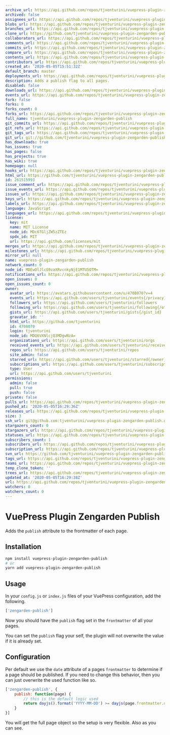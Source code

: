 ```yaml
---
archive_url: https://api.github.com/repos/tjventurini/vuepress-plugin-zengarden-publish/{archive_format}{/ref}
archived: false
assignees_url: https://api.github.com/repos/tjventurini/vuepress-plugin-zengarden-publish/assignees{/user}
blobs_url: https://api.github.com/repos/tjventurini/vuepress-plugin-zengarden-publish/git/blobs{/sha}
branches_url: https://api.github.com/repos/tjventurini/vuepress-plugin-zengarden-publish/branches{/branch}
clone_url: https://github.com/tjventurini/vuepress-plugin-zengarden-publish.git
collaborators_url: https://api.github.com/repos/tjventurini/vuepress-plugin-zengarden-publish/collaborators{/collaborator}
comments_url: https://api.github.com/repos/tjventurini/vuepress-plugin-zengarden-publish/comments{/number}
commits_url: https://api.github.com/repos/tjventurini/vuepress-plugin-zengarden-publish/commits{/sha}
compare_url: https://api.github.com/repos/tjventurini/vuepress-plugin-zengarden-publish/compare/{base}...{head}
contents_url: https://api.github.com/repos/tjventurini/vuepress-plugin-zengarden-publish/contents/{+path}
contributors_url: https://api.github.com/repos/tjventurini/vuepress-plugin-zengarden-publish/contributors
created_at: '2020-05-05T15:51:32Z'
default_branch: master
deployments_url: https://api.github.com/repos/tjventurini/vuepress-plugin-zengarden-publish/deployments
description: Adds a publish flag to all pages.
disabled: false
downloads_url: https://api.github.com/repos/tjventurini/vuepress-plugin-zengarden-publish/downloads
events_url: https://api.github.com/repos/tjventurini/vuepress-plugin-zengarden-publish/events
fork: false
forks: 0
forks_count: 0
forks_url: https://api.github.com/repos/tjventurini/vuepress-plugin-zengarden-publish/forks
full_name: tjventurini/vuepress-plugin-zengarden-publish
git_commits_url: https://api.github.com/repos/tjventurini/vuepress-plugin-zengarden-publish/git/commits{/sha}
git_refs_url: https://api.github.com/repos/tjventurini/vuepress-plugin-zengarden-publish/git/refs{/sha}
git_tags_url: https://api.github.com/repos/tjventurini/vuepress-plugin-zengarden-publish/git/tags{/sha}
git_url: git://github.com/tjventurini/vuepress-plugin-zengarden-publish.git
has_downloads: true
has_issues: true
has_pages: false
has_projects: true
has_wiki: true
homepage: null
hooks_url: https://api.github.com/repos/tjventurini/vuepress-plugin-zengarden-publish/hooks
html_url: https://github.com/tjventurini/vuepress-plugin-zengarden-publish
id: 261515993
issue_comment_url: https://api.github.com/repos/tjventurini/vuepress-plugin-zengarden-publish/issues/comments{/number}
issue_events_url: https://api.github.com/repos/tjventurini/vuepress-plugin-zengarden-publish/issues/events{/number}
issues_url: https://api.github.com/repos/tjventurini/vuepress-plugin-zengarden-publish/issues{/number}
keys_url: https://api.github.com/repos/tjventurini/vuepress-plugin-zengarden-publish/keys{/key_id}
labels_url: https://api.github.com/repos/tjventurini/vuepress-plugin-zengarden-publish/labels{/name}
language: JavaScript
languages_url: https://api.github.com/repos/tjventurini/vuepress-plugin-zengarden-publish/languages
license:
  key: mit
  name: MIT License
  node_id: MDc6TGljZW5zZTEz
  spdx_id: MIT
  url: https://api.github.com/licenses/mit
merges_url: https://api.github.com/repos/tjventurini/vuepress-plugin-zengarden-publish/merges
milestones_url: https://api.github.com/repos/tjventurini/vuepress-plugin-zengarden-publish/milestones{/number}
mirror_url: null
name: vuepress-plugin-zengarden-publish
network_count: 0
node_id: MDEwOlJlcG9zaXRvcnkyNjE1MTU5OTM=
notifications_url: https://api.github.com/repos/tjventurini/vuepress-plugin-zengarden-publish/notifications{?since,all,participating}
open_issues: 0
open_issues_count: 0
owner:
  avatar_url: https://avatars.githubusercontent.com/u/4708070?v=4
  events_url: https://api.github.com/users/tjventurini/events{/privacy}
  followers_url: https://api.github.com/users/tjventurini/followers
  following_url: https://api.github.com/users/tjventurini/following{/other_user}
  gists_url: https://api.github.com/users/tjventurini/gists{/gist_id}
  gravatar_id: ''
  html_url: https://github.com/tjventurini
  id: 4708070
  login: tjventurini
  node_id: MDQ6VXNlcjQ3MDgwNzA=
  organizations_url: https://api.github.com/users/tjventurini/orgs
  received_events_url: https://api.github.com/users/tjventurini/received_events
  repos_url: https://api.github.com/users/tjventurini/repos
  site_admin: false
  starred_url: https://api.github.com/users/tjventurini/starred{/owner}{/repo}
  subscriptions_url: https://api.github.com/users/tjventurini/subscriptions
  type: User
  url: https://api.github.com/users/tjventurini
permissions:
  admin: false
  pull: true
  push: false
private: false
pulls_url: https://api.github.com/repos/tjventurini/vuepress-plugin-zengarden-publish/pulls{/number}
pushed_at: '2020-05-05T16:29:36Z'
releases_url: https://api.github.com/repos/tjventurini/vuepress-plugin-zengarden-publish/releases{/id}
size: 3
ssh_url: git@github.com:tjventurini/vuepress-plugin-zengarden-publish.git
stargazers_count: 0
stargazers_url: https://api.github.com/repos/tjventurini/vuepress-plugin-zengarden-publish/stargazers
statuses_url: https://api.github.com/repos/tjventurini/vuepress-plugin-zengarden-publish/statuses/{sha}
subscribers_count: 1
subscribers_url: https://api.github.com/repos/tjventurini/vuepress-plugin-zengarden-publish/subscribers
subscription_url: https://api.github.com/repos/tjventurini/vuepress-plugin-zengarden-publish/subscription
svn_url: https://github.com/tjventurini/vuepress-plugin-zengarden-publish
tags_url: https://api.github.com/repos/tjventurini/vuepress-plugin-zengarden-publish/tags
teams_url: https://api.github.com/repos/tjventurini/vuepress-plugin-zengarden-publish/teams
temp_clone_token: ''
trees_url: https://api.github.com/repos/tjventurini/vuepress-plugin-zengarden-publish/git/trees{/sha}
updated_at: '2020-05-05T16:29:38Z'
url: https://api.github.com/repos/tjventurini/vuepress-plugin-zengarden-publish
watchers: 0
watchers_count: 0
---
```


# VuePress Plugin Zengarden Publish

Adds the `publish` attribute to the frontmatter of each page.

## Installation

```bash
npm install vuepress-plugin-zengarden-publish
# or
yarn add vuepress-plugin-zengarden-publish
```

## Usage

In your `config.js` or `index.js` files of your VuePress configuration, add the following.

```javascript
['zengarden-publish']
```

Now you should have the `publish` flag set in the `frontmatter` of all your pages. 

You can set the `publish` flag your self, the plugin will not overwrite the value if it is already set.

## Configuration

Per default we use the `date` attribute of a pages `frontmatter` to determine if a page should be published. If you need to change this behavior, then you can just overwrite the used function like so.

```javascript
['zengarden-publish', {
    publish: function(page) {
        // this is the default logic used
        return dayjs().format('YYYY-MM-DD') >= dayjs(page.frontmatter.date).format('YYYY-MM-DD')
    }
}]
```

You will get the full page object so the setup is very flexible. Also as you can see.


